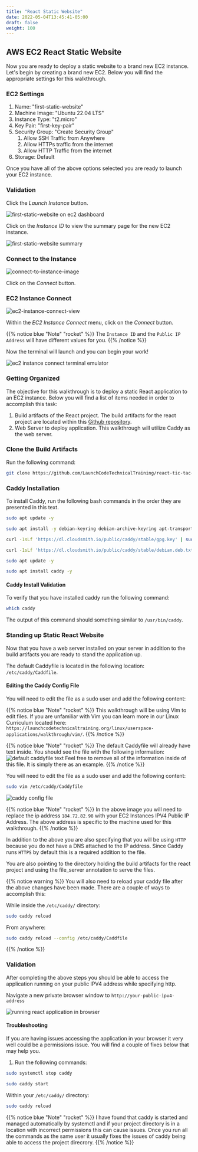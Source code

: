 ```yaml
---
title: "React Static Website"
date: 2022-05-04T13:45:41-05:00
draft: false
weight: 100
---
```


## AWS EC2 React Static Website

Now you are ready to deploy a static website to a brand new EC2 instance. Let's begin by creating a brand new EC2. Below you will find the appropriate settings for this walkthrough.

### EC2 Settings

1. Name: "first-static-website"
1. Machine Image: "Ubuntu 22.04 LTS"
1. Instance Type: "t2.micro"
1. Key Pair: "first-key-pair"
1. Security Group: "Create Security Group"
	1. Allow SSH Traffic from Anywhere
	1. Allow HTTPs traffic from the internet
	1. Allow HTTP Traffic from the internet
1. Storage: Default

Once you have all of the above options selected you are ready to launch your EC2 instance.

### Validation

Click the *Launch Instance* button.

![first-static-website on ec2 dashboard](pictures/first-static-website.png?classes=border)

Click on the *Instance ID* to view the summary page for the new EC2 instance.

![first-static-website summary](pictures/first-static-website-summary.png?classes=border)

### Connect to the Instance

![connect-to-instance-image](pictures/first-static-website-summary.png?classes=border)

Click on the *Connect* button.

### EC2 Instance Connect

![ec2-instance-connect-view](pictures/ec2-instance-connect.png?classes=border)

Within the *EC2 Instance Connect* menu, click on the *Connect* button.

{{% notice blue "Note" "rocket" %}}
The `Instance ID` and the `Public IP Address` will have different values for you.
{{% /notice %}}

Now the terminal will launch and you can begin your work!

![ec2 instance connect terminal emulator](pictures/ec2-instance-connect-terminal-emulator.png?classes=border)

### Getting Organized

The objective for this walkthrough is to deploy a static React application to an EC2 instance. Below you will find a list of items needed in order to accomplish this task:

1. Build artifacts of the React project. The build artifacts for the react project are located within this [Github repository](https://github.com/LaunchCodeTechnicalTraining/react-tic-tac-toe-build-artifacts.git).
1. Web Server to deploy application. This walkthrough will utilize Caddy as the web server.


### Clone the Build Artifacts

Run the following command:

```bash
git clone https://github.com/LaunchCodeTechnicalTraining/react-tic-tac-toe-build-artifacts.git
```

### Caddy Installation

To install Caddy, run the following bash commands in the order they are presented in this text.

```bash
sudo apt update -y

sudo apt install -y debian-keyring debian-archive-keyring apt-transport-https

curl -1sLf 'https://dl.cloudsmith.io/public/caddy/stable/gpg.key' | sudo gpg --dearmor -o /usr/share/keyrings/caddy-stable-archive-keyring.gpg

curl -1sLf 'https://dl.cloudsmith.io/public/caddy/stable/debian.deb.txt' | sudo tee /etc/apt/sources.list.d/caddy-stable.list

sudo apt update -y

sudo apt install caddy -y
```

#### Caddy Install Validation

To verify that you have installed caddy run the following command:

```bash
which caddy
```

The output of this command should something similar to `/usr/bin/caddy`.

### Standing up Static React Website

Now that you have a web server installed on your server in addition to the build artifacts you are ready to stand the application up.

The default Caddyfile is located in the following location: `/etc/caddy/Caddfile`.

#### Editing the Caddy Config File

You will need to edit the file as a sudo user and add the following content:

{{% notice blue "Note" "rocket" %}}
This walkthrough will be using Vim to edit files. If you are unfamiliar with Vim you can learn more in our Linux Curriculum located here: `https://launchcodetechnicaltraining.org/linux/userspace-applications/walkthrough/vim/`.
{{% /notice %}}

{{% notice blue "Note" "rocket" %}}
The default Caddyfile will already have text inside. You should see the file with the following information:
![default caddyfile text](pictures/default-caddyfile-view.png?classes=border)
Feel free to remove all of the information inside of this file. It is simply there as an example.
{{% /notice %}}

You will need to edit the file as a sudo user and add the following content:

```bash
sudo vim /etc/caddy/Caddyfile
```

![caddy config file ](pictures/caddy-config-file.png?classes=border)

{{% notice blue "Note" "rocket" %}}
In the above image you will need to replace the ip address `184.72.82.98` with your EC2 Instances IPV4 Public IP Address. The above address is specific to the machine used for this walkthrough.
{{% /notice %}}

In addition to the above you are also specifying that you will be using `HTTP` because you do not have a DNS attached to the IP address. Since Caddy runs `HTTPS` by default this is a required addition to the file.

You are also pointing to the directory holding the build artifacts for the react project and using the file_server annotation to serve the files.

{{% notice warning %}}
You will also need to reload your caddy file after the above changes have been made. There are a couple of ways to accomplish this:

While inside the `/etc/caddy/` directory:
```bash
sudo caddy reload
```

From anywhere:
```bash
sudo caddy reload --config /etc/caddy/Caddfile
```
{{% /notice %}}

### Validation

After completing the above steps you should be able to access the application running on your public IPV4 address while specifying http.

Navigate a new private browser window to `http://your-public-ipv4-address`

![running react application in browser](pictures/react-app-browser.png?classes=border)

#### Troubleshooting

If you are having issues accessing the application in your browser it very well could be a permissions issue. You will find a couple of fixes below that may help you.

1. Run the following commands:
```bash
sudo systemctl stop caddy
```

```bash
sudo caddy start
```

Within your `/etc/caddy/` directory:
```bash
sudo caddy reload
```
{{% notice blue "Note" "rocket" %}}
I have found that caddy is started and managed automatically by systemctl and if your project directory is in a location with incorrect permissions this can cause issues. Once you run all the commands as the same user it usually fixes the issues of caddy being able to access the project direcrory.
{{% /notice %}}



